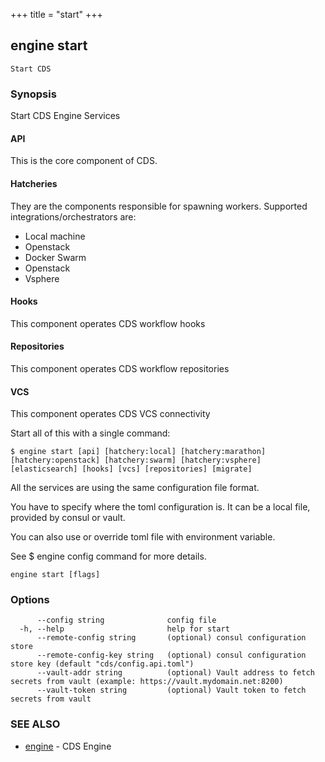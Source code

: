 +++
title = "start"
+++
## engine start

`Start CDS`

### Synopsis


Start CDS Engine Services

#### API

This is the core component of CDS.


#### Hatcheries

They are the components responsible for spawning workers. Supported integrations/orchestrators are:

* Local machine
* Openstack
* Docker Swarm
* Openstack
* Vsphere

#### Hooks
This component operates CDS workflow hooks

#### Repositories
This component operates CDS workflow repositories

#### VCS
This component operates CDS VCS connectivity

Start all of this with a single command:

	$ engine start [api] [hatchery:local] [hatchery:marathon] [hatchery:openstack] [hatchery:swarm] [hatchery:vsphere] [elasticsearch] [hooks] [vcs] [repositories] [migrate]

All the services are using the same configuration file format.

You have to specify where the toml configuration is. It can be a local file, provided by consul or vault.

You can also use or override toml file with environment variable.

See $ engine config command for more details.



```
engine start [flags]
```

### Options

```
      --config string              config file
  -h, --help                       help for start
      --remote-config string       (optional) consul configuration store
      --remote-config-key string   (optional) consul configuration store key (default "cds/config.api.toml")
      --vault-addr string          (optional) Vault address to fetch secrets from vault (example: https://vault.mydomain.net:8200)
      --vault-token string         (optional) Vault token to fetch secrets from vault
```

### SEE ALSO

* [engine](/cli/engine/engine/)	 - CDS Engine


